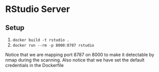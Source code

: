 # RStudio Server

## Setup

1. `docker build -t rstudio .`
2. `docker run --rm -p 8000:8787 rstudio`

Notice that we are mapping port 8787 on 8000 to make it detectable by nmap during the scanning. Also notice that we have set the default credentials in the Dockerfile
